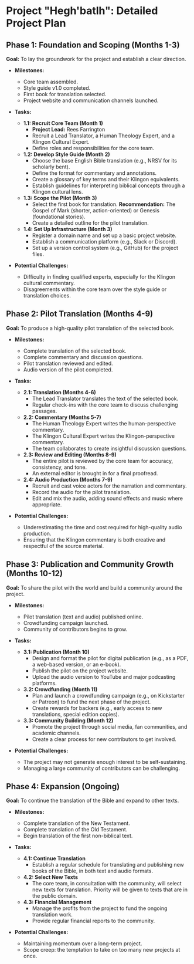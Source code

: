 # Project "Hegh'batlh": Detailed Project Plan

## Phase 1: Foundation and Scoping (Months 1-3)

**Goal:** To lay the groundwork for the project and establish a clear direction.

*   **Milestones:**
    *   Core team assembled.
    *   Style guide v1.0 completed.
    *   First book for translation selected.
    *   Project website and communication channels launched.

*   **Tasks:**
    *   **1.1: Recruit Core Team (Month 1)**
        *   **Project Lead:** Rees Farrington
        *   Recruit a Lead Translator, a Human Theology Expert, and a Klingon Cultural Expert.
        *   Define roles and responsibilities for the core team.
    *   **1.2: Develop Style Guide (Month 2)**
        *   Choose the base English Bible translation (e.g., NRSV for its scholarly bent).
        *   Define the format for commentary and annotations.
        *   Create a glossary of key terms and their Klingon equivalents.
        *   Establish guidelines for interpreting biblical concepts through a Klingon cultural lens.
    *   **1.3: Scope the Pilot (Month 3)**
        *   Select the first book for translation. **Recommendation:** The Gospel of Mark (shorter, action-oriented) or Genesis (foundational stories).
        *   Create a detailed outline for the pilot translation.
    *   **1.4: Set Up Infrastructure (Month 3)**
        *   Register a domain name and set up a basic project website.
        *   Establish a communication platform (e.g., Slack or Discord).
        *   Set up a version control system (e.g., GitHub) for the project files.

*   **Potential Challenges:**
    *   Difficulty in finding qualified experts, especially for the Klingon cultural commentary.
    *   Disagreements within the core team over the style guide or translation choices.

## Phase 2: Pilot Translation (Months 4-9)

**Goal:** To produce a high-quality pilot translation of the selected book.

*   **Milestones:**
    *   Complete translation of the selected book.
    *   Complete commentary and discussion questions.
    *   Pilot translation reviewed and edited.
    *   Audio version of the pilot completed.

*   **Tasks:**
    *   **2.1: Translation (Months 4-6)**
        *   The Lead Translator translates the text of the selected book.
        *   Regular check-ins with the core team to discuss challenging passages.
    *   **2.2: Commentary (Months 5-7)**
        *   The Human Theology Expert writes the human-perspective commentary.
        *   The Klingon Cultural Expert writes the Klingon-perspective commentary.
        *   The team collaborates to create insightful discussion questions.
    *   **2.3: Review and Editing (Months 8-9)**
        *   The entire pilot is reviewed by the core team for accuracy, consistency, and tone.
        *   An external editor is brought in for a final proofread.
    *   **2.4: Audio Production (Months 7-9)**
        *   Recruit and cast voice actors for the narration and commentary.
        *   Record the audio for the pilot translation.
        *   Edit and mix the audio, adding sound effects and music where appropriate.

*   **Potential Challenges:**
    *   Underestimating the time and cost required for high-quality audio production.
    *   Ensuring that the Klingon commentary is both creative and respectful of the source material.

## Phase 3: Publication and Community Growth (Months 10-12)

**Goal:** To share the pilot with the world and build a community around the project.

*   **Milestones:**
    *   Pilot translation (text and audio) published online.
    *   Crowdfunding campaign launched.
    *   Community of contributors begins to grow.

*   **Tasks:**
    *   **3.1: Publication (Month 10)**
        *   Design and format the pilot for digital publication (e.g., as a PDF, a web-based version, or an e-book).
        *   Publish the pilot on the project website.
        *   Upload the audio version to YouTube and major podcasting platforms.
    *   **3.2: Crowdfunding (Month 11)**
        *   Plan and launch a crowdfunding campaign (e.g., on Kickstarter or Patreon) to fund the next phase of the project.
        *   Create rewards for backers (e.g., early access to new translations, special edition copies).
    *   **3.3: Community Building (Month 12)**
        *   Promote the project through social media, fan communities, and academic channels.
        *   Create a clear process for new contributors to get involved.

*   **Potential Challenges:**
    *   The project may not generate enough interest to be self-sustaining.
    *   Managing a large community of contributors can be challenging.

## Phase 4: Expansion (Ongoing)

**Goal:** To continue the translation of the Bible and expand to other texts.

*   **Milestones:**
    *   Complete translation of the New Testament.
    *   Complete translation of the Old Testament.
    *   Begin translation of the first non-biblical text.

*   **Tasks:**
    *   **4.1: Continue Translation**
        *   Establish a regular schedule for translating and publishing new books of the Bible, in both text and audio formats.
    *   **4.2: Select New Texts**
        *   The core team, in consultation with the community, will select new texts for translation. Priority will be given to texts that are in the public domain.
    *   **4.3: Financial Management**
        *   Manage the profits from the project to fund the ongoing translation work.
        *   Provide regular financial reports to the community.

*   **Potential Challenges:**
    *   Maintaining momentum over a long-term project.
    *   Scope creep: the temptation to take on too many new projects at once.
